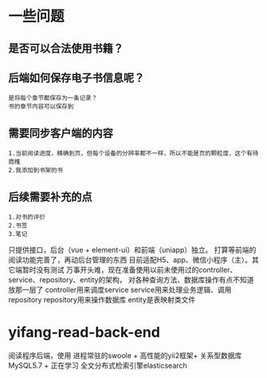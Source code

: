# 一些问题

## 是否可以合法使用书籍？

## 后端如何保存电子书信息呢？
    是将每个章节都保存为一条记录？
    书的章节内容可以保存到

## 需要同步客户端的内容
    1.当前阅读进度，精确到页，但每个设备的分辨率都不一样，所以不能是页的颗粒度，这个有待商榷
    2.我添加到书架的书


## 后续需要补充的点
    1.对书的评价
    2.书签
    3.笔记

只提供接口，后台（vue + element-ui）和前端（uniapp）独立。
打算等前端的阅读功能完善了，再动后台管理的东西
目前适配H5、app、微信小程序（主）。其它端暂时没有测试
万事开头难，现在准备使用以前未使用过的controller、service、repository、entity的架构，
对各种查询方法、数据库操作有点不知道放那一层了
controller用来调度service
service用来处理业务逻辑、调用repository
repository用来操作数据库
entity是表映射类文件

# yifang-read-back-end
阅读程序后端，使用 进程常驻的swoole + 高性能的yii2框架+ 关系型数据库MySQL5.7 + 正在学习 全文分布式检索引擎elasticsearch
